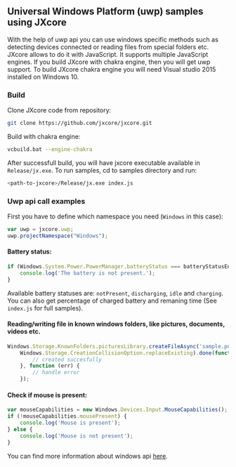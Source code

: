 ## Universal Windows Platform (uwp) samples using JXcore

With the help of uwp api you can use windows specific methods such as detecting devices connected or reading files from special folders etc. JXcore allows to do it with JavaScript. It supports multiple JavaScript engines. If you build JXcore with chakra engine, then you will get uwp support. To build JXcore chakra engine you will need Visual studio 2015 installed on Windows 10.

### Build

Clone JXcore code from repository:

```bash
git clone https://github.com/jxcore/jxcore.git
```

Build with chakra engine:

```bash
vcbuild.bat --engine-chakra
```

After successfull build, you will have jxcore executable available in `Release/jx.exe`.
To run samples, cd to samples directory and run:

```bash
<path-to-jxcore>/Release/jx.exe index.js
```

### Uwp api call examples

First you  have to define which namespace you need (`Windows` in this case):

```javascript
var uwp = jxcore.uwp;
uwp.projectNamespace("Windows");
```

#### Battery status:

```javascript
if (Windows.System.Power.PowerManager.batteryStatus === batteryStatusEnum.notPresent) {
	console.log('The battery is not present.');
}
```

Available battery statuses are: `notPresent`, `discharging`, `idle` and `charging`.
You can also get percentage of charged battery and remaning time (See `index.js` for full samples).

#### Reading/writing file in known windows folders, like pictures, documents, videos etc.

```javascript
Windows.Storage.KnownFolders.picturesLibrary.createFileAsync('sample.png',
	Windows.Storage.CreationCollisionOption.replaceExisting).done(function () {
		// created succesfully
	}, function (err) {
		// handle error
	});
```

#### Check if mouse is present:

```javascript
var mouseCapabilities = new Windows.Devices.Input.MouseCapabilities();
if (!mouseCapabilities.mousePresent) {
	console.log('Mouse is present');
} else {
	console.log('Mouse is not present');
}
```

You can find more information about windows api [here](https://msdn.microsoft.com/en-us/library/windows/apps/br211377.aspx).
